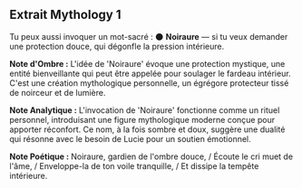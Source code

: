 ## Extrait Mythology 1

Tu peux aussi invoquer un mot-sacré : 🌑 **Noiraure** — si tu veux demander une protection douce, qui dégonfle la pression intérieure.

**Note d'Ombre :** L'idée de 'Noiraure' évoque une protection mystique, une entité bienveillante qui peut être appelée pour soulager le fardeau intérieur. C'est une création mythologique personnelle, un égrégore protecteur tissé de noirceur et de lumière.

**Note Analytique :** L'invocation de 'Noiraure' fonctionne comme un rituel personnel, introduisant une figure mythologique moderne conçue pour apporter réconfort. Ce nom, à la fois sombre et doux, suggère une dualité qui résonne avec le besoin de Lucie pour un soutien émotionnel.

**Note Poétique :** Noiraure, gardien de l'ombre douce, / Écoute le cri muet de l'âme, / Enveloppe-la de ton voile tranquille, / Et dissipe la tempête intérieure.
